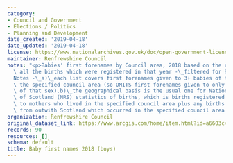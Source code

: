 ```yaml
---
category:
- Council and Government
- Elections / Politics
- Planning and Development
date_created: '2019-04-18'
date_updated: '2019-04-18'
license: https://www.nationalarchives.gov.uk/doc/open-government-licence/version/3/
maintainer: Renfrewshire Council
notes: "<p>Babies' first forenames by Council area, 2018 based on the records for\
  \ all the births which were registered in that year -\_filtered for Renfrewshire.\_\
  Notes -\_a)\_each list covers first forenames given to 3+ babies of that sex in\
  \ the specified council area (so OMITS first forenames given to only 1-2 babies\
  \ of that sex).b)\_the geographical basis is the usual one for National Records\
  \ of Scotland (NRS) statistics of births, which is births registered in Scotland\
  \ to mothers who lived in the specified council area plus any births to mothers\
  \ from outwith Scotland which occurred in the specified council area.</p>"
organization: Renfrewshire Council
original_dataset_link: https://www.arcgis.com/home/item.html?id=a6603c44e7d44c1fbc124068c8c53426
records: 90
resources: []
schema: default
title: Baby first names 2018 (boys)
---
```

